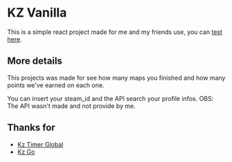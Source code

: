 # KZ Vanilla

This is a simple react project made for me and my friends use, you can [test here](https://kz-vanilla.vercel.app).

## More details
This projects was made for see how many maps you finished and how many points we've earned on each one.

You can insert your steam_id and the API search your profile infos.
OBS: The API wasn't made and not provide by me.

## Thanks for
- [Kz Timer Global](https://kztimerglobal.com/swagger/index.html?urls.primaryName=V2)
- [Kz Go](https://kzgo.eu)
